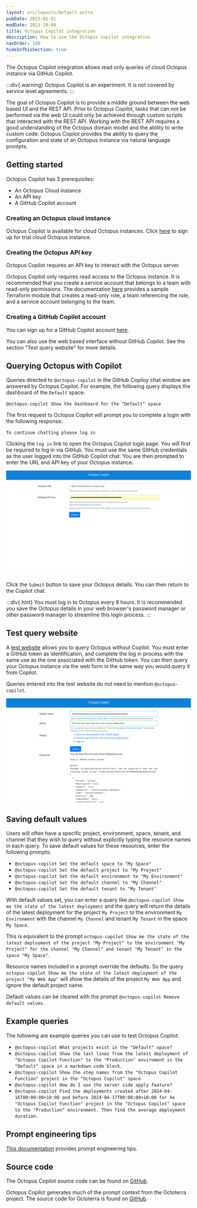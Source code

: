 ```yaml
---
layout: src/layouts/Default.astro
pubDate: 2023-01-01
modDate: 2023-10-04
title: Octopus Copilot integration
description: How to use the Octopus Copilot integration
navOrder: 100
hideInThisSection: true
---
```


The Octopus Copilot integration allows read only queries of cloud Octopus instance via GitHub Copilot.

:::div{.warning}
Octopus Copilot is an experiment. It is not covered by service level agreements.
:::

The goal of Octopus Copilot is to provide a middle ground between the web based UI and the REST API. Prior to Octopus Copilot, tasks that can not be performed via the web UI could only be achieved through custom scripts that interacted with the REST API. Working with the REST API requires a good understanding of the Octopus domain model and the ability to write custom code. Octopus Copilot provides the ability to query the configuration and state of an Octopus instance via natural language prompts.

## Getting started

Octopus Copilot has 3 prerequisites:

* An Octopus Cloud instance
* An API key
* A GitHub Copilot account

### Creating an Octopus cloud instance
Octopus Copilot is available for cloud Octopus instances. Click [here](https://octopus.com/start) to sign up for trial cloud Octopus instance.

### Creating the Octopus API key
Octopus Copilot requires an API key to interact with the Octopus server. 

Octopus Copilot only requires read access to the Octopus instance. It is recommended that you create a service account that belongs to a team with read-only permissions. The documentation [here](https://github.com/OctopusSolutionsEngineering/OctopusCopilot?tab=readme-ov-file#creating-a-service-account) provides a sample Terraform module that creates a read-only role, a team referencing the role, and a service account belonging to the team.

### Creating a GitHub Copilot account

You can sign up for a GitHub Copilot account [here](https://github.com/features/copilot).

You can also use the web based interface without GitHub Copilot. See the section "Test query website" for more details.

## Querying Octopus with Copilot

Queries directed to `@octopus-copilot` in the GitHub Copiloy chat window are answered by Octopus Copilot. For example, the following query displays the dashboard of the `Default` space:

```
@octopus-copilot Show the dashboard for the "Default" space
```

The first request to Octopus Copilot will prompt you to complete a login with the following response:

```
To continue chatting please log in
```

Clicking the `log in` link to open the Octopus Copilot login page. You will first be required to log in via GitHub. You must use the same GitHub credentials as the user logged into the GitHub Copilot chat. You are then prompted to enter the URL and API key of your Octopus instance:

![Octopus Copilot Login Page](octopus-copilot-login.png)

Click the `Submit` button to save your Octopus details. You can then return to the Copilot chat.

:::div{.hint}
You must log in to Octopus every 8 hours. It is recommended you save the Octopus details in your web browser's password manager or other password manager to streamline this login process.
:::

## Test query website

A [test website](https://aiagent.octopus.com/api/form) allows you to query Octopus without Copilot. You must enter a GitHub token as identification, and complete the log in process with the same use as the one associated with the GitHub token. You can then query your Octopus instance via the web form in the same way you would query it from Copilot.

Queries entered into the test website do not need to mention `@octopus-copilot`.

![Octopus Copilot web interface](octopus-copilot-web.png)

## Saving default values

Users will often have a specific project, environment, space, tenant, and channel that they wish to query without explicitly typing the resource names in each query. To save default values for these resources, enter the following prompts:

* `@octopus-copilot Set the default space to "My Space"`
* `@octopus-copilot Set the default project to "My Project"`
* `@octopus-copilot Set the default environment to "My Environment"`
* `@octopus-copilot Set the default channel to "My Channel"`
* `@octopus-copilot Set the default tenant to "My Tenant"`

With default values set, you can enter a query like `@octopus-copilot Show me the state of the latest deployment` and the query will return the details of the latest deployment for the project `My Project` to the environment `My Environment` with the channel `My Channel` and tenant `My Tenant` in the space `My Space`. 

This is equivalent to the prompt `octopus-copilot Show me the state of the latest deployment of the project "My Project" to the environment "My Project" for the channel "My Channel" and tenant "My Tenant" in the space "My Space"`.

Resource names included in a prompt override the defaults. So the query `octopus-copilot Show me the state of the latest deployment of the project "My Web App"` will show the details of the project `My Web App` and ignore the default project name.

Default values can be cleared with the prompt `@octopus-copilot Remove default values`.

## Example queries

The following are example queries you can use to test Octopus Copilot:

* `@octopus-copilot What projects exist in the "Default" space?`
* `@octopus-copilot Show the last lines from the latest deployment of "Octopus Copilot Function" to the "Production" enviroment in the "Default" space in a markdown code block.`
* `@octopus-copilot Show the step names from the "Octopus Copilot Function" project in the "Octopus Copilot" space`
* `@octopus-copilot How do I use the server side apply feature?`
* `@octopus-copilot Find the deployments created after 2024-04-16T00:00:00+10:00 and before 2024-04-17T00:00:00+10:00 for he "Octopus Copilot Function" project in the "Octopus Copilot" space to the "Production" environment. Then find the average deployment duration.`


## Prompt engineering tips

[This documentation](https://github.com/OctopusSolutionsEngineering/OctopusCopilot/wiki/Prompt-Engineering-with-Octopus) provides prompt engineering tips.

## Source code

The Octopus Copilot source code can be found on [GitHub](https://github.com/OctopusSolutionsEngineering/OctopusCopilot).

Octopus Copilot generates much of the prompt context from the Octoterra project. The source code for Octoterra is found on [GitHub](https://github.com/OctopusSolutionsEngineering/OctopusTerraformExport/actions).